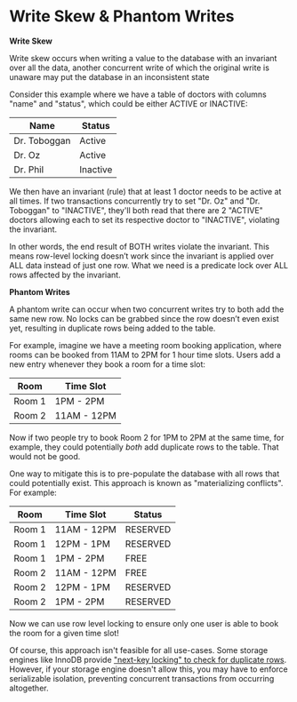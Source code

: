 # Write Skew & Phantom Writes

**Write Skew**

Write skew occurs when writing a value to the database with an invariant over all the data, another concurrent write of which the original write is unaware may put the database in an inconsistent state

Consider this example where we have a table of doctors with columns "name" and "status", which could be either ACTIVE or INACTIVE:

| Name         | Status   |
| ------------ | -------- |
| Dr. Toboggan | Active   |
| Dr. Oz       | Active   |
| Dr. Phil     | Inactive |

We then have an invariant (rule) that at least 1 doctor needs to be active at all times. If two transactions concurrently try to set "Dr. Oz" and "Dr. Toboggan" to "INACTIVE", they'll both read that there are 2 "ACTIVE" doctors allowing each to set its respective doctor to "INACTIVE", violating the invariant.

In other words, the end result of BOTH writes violate the invariant. This means row-level locking doesn’t work since the invariant is applied over ALL data instead of just one row. What we need is a predicate lock over ALL rows affected by the invariant.

**Phantom Writes**

A phantom write can occur when two concurrent writes try to both add the same new row. No locks can be grabbed since the row doesn’t even exist yet, resulting in duplicate rows being added to the table.

For example, imagine we have a meeting room booking application, where rooms can be booked from 11AM to 2PM for 1 hour time slots. Users add a new entry whenever they book a room for a time slot:

| Room   | Time Slot   |
| ------ | ----------- |
| Room 1 | 1PM - 2PM   |
| Room 2 | 11AM - 12PM |

Now if two people try to book Room 2 for 1PM to 2PM at the same time, for example, they could potentially _both_ add duplicate rows to the table. That would not be good.

One way to mitigate this is to pre-populate the database with all rows that could potentially exist. This approach is known as "materializing conflicts". For example:

| Room   | Time Slot   | Status   |
| ------ | ----------- | -------- |
| Room 1 | 11AM - 12PM | RESERVED |
| Room 1 | 12PM - 1PM  | RESERVED |
| Room 1 | 1PM - 2PM   | FREE     |
| Room 2 | 11AM - 12PM | FREE     |
| Room 2 | 12PM - 1PM  | RESERVED |
| Room 2 | 1PM - 2PM   | RESERVED |

Now we can use row level locking to ensure only one user is able to book the room for a given time slot!

Of course, this approach isn't feasible for all use-cases. Some storage engines like InnoDB provide ["next-key locking" to check for duplicate rows](https://dev.mysql.com/doc/refman/8.0/en/innodb-next-key-locking.html). However, if your storage engine doesn't allow this, you may have to enforce serializable isolation, preventing concurrent transactions from occurring altogether.
